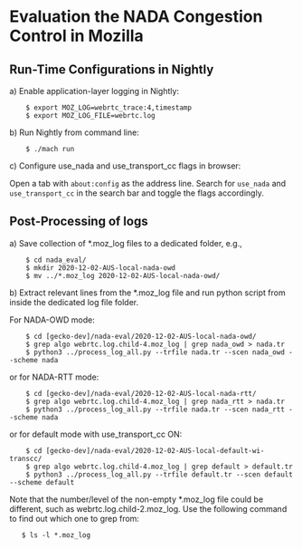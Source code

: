 Evaluation the NADA Congestion Control in Mozilla
===================================================

Run-Time Configurations in Nightly
----------------------------

a) Enable application-layer logging in Nightly: 

```
    $ export MOZ_LOG=webrtc_trace:4,timestamp
    $ export MOZ_LOG_FILE=webrtc.log
```

b) Run Nightly from command line: 

```
    $ ./mach run
```

c) Configure use_nada and use_transport_cc flags in browser: 

Open a tab with `about:config` as the address line. Search for `use_nada` and `use_transport_cc` in the search bar and toggle the flags accordingly. 

Post-Processing of logs
---------------------------

a) Save collection of *.moz_log files to a dedicated folder, e.g.,   
```
    $ cd nada_eval/
    $ mkdir 2020-12-02-AUS-local-nada-owd
    $ mv ../*.moz_log 2020-12-02-AUS-local-nada-owd/
```

b) Extract relevant lines from the *.moz_log file and run python script from inside the dedicated log file folder. 

 
For NADA-OWD mode:  


```
    $ cd [gecko-dev]/nada-eval/2020-12-02-AUS-local-nada-owd/
    $ grep algo webrtc.log.child-4.moz_log | grep nada_owd > nada.tr
    $ python3 ../process_log_all.py --trfile nada.tr --scen nada_owd --scheme nada
```

or for NADA-RTT mode:
 
```
    $ cd [gecko-dev]/nada-eval/2020-12-02-AUS-local-nada-rtt/
    $ grep algo webrtc.log.child-4.moz_log | grep nada_rtt > nada.tr
    $ python3 ../process_log_all.py --trfile nada.tr --scen nada_rtt --scheme nada
```

or for default mode with use_transport_cc ON: 
 
```
    $ cd [gecko-dev]/nada-eval/2020-12-02-AUS-local-default-wi-transcc/
    $ grep algo webrtc.log.child-4.moz_log | grep default > default.tr
    $ python3 ../process_log_all.py --trfile default.tr --scen default --scheme default
```

Note that the number/level of the non-empty *.moz_log file could be different, such as webrtc.log.child-2.moz_log. Use the following command to find out which one to grep from: 

```
   $ ls -l *.moz_log
```


